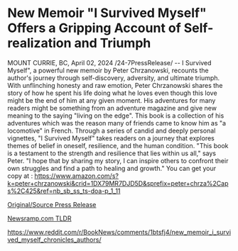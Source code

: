 # New Memoir "I Survived Myself" Offers a Gripping Account of Self-realization and Triumph

MOUNT CURRIE, BC, April 02, 2024 /24-7PressRelease/ -- I Survived Myself", a powerful new memoir by Peter Chrzanowski, recounts the author's journey through self-discovery, adversity, and ultimate triumph.  With unflinching honesty and raw emotion, Peter Chrzanowski shares the story of how he spent his life doing what he loves even though this love might be the end of him at any given moment. His adventures for many readers might be something from an adventure magazine and give new meaning to the saying "living on the edge". This book is a collection of his adventures which was the reason many of friends came to know him as "a locomotive" in French.  Through a series of candid and deeply personal vignettes, "I Survived Myself" takes readers on a journey that explores themes of belief in oneself, resilience, and the human condition. "This book is a testament to the strength and resilience that lies within us all," says Peter. "I hope that by sharing my story, I can inspire others to confront their own struggles and find a path to healing and growth."  You can get your copy at :   https://www.amazon.com/s?k=peter+chrzanowski&crid=1DX79MR7DJD5D&sprefix=peter+chrza%2Caps%2C425&ref=nb_sb_ss_ts-doa-p_1_11 

[Original/Source Press Release](https://www.24-7pressrelease.com/press-release/509734/new-memoir-i-survived-myself-offers-a-gripping-account-of-self-realization-and-triumph)
                    

[Newsramp.com TLDR](None) 

https://www.reddit.com/r/BookNews/comments/1btsfj4/new_memoir_i_survived_myself_chronicles_authors/